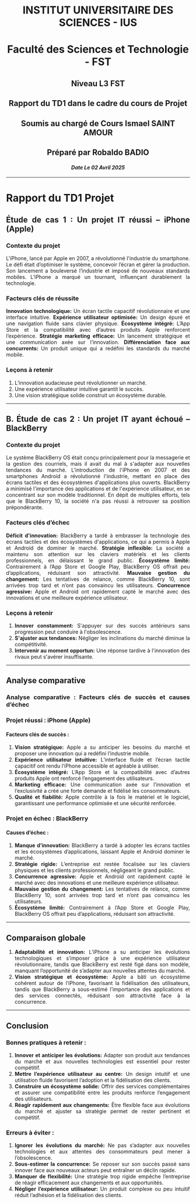 <div style="text-align:center">

# **INSTITUT UNIVERSITAIRE DES SCIENCES - IUS**

# **Faculté des Sciences et Technologie - FST**

## Niveau L3 FST
## Rapport du TD1 dans le cadre du cours de Projet

## Soumis au chargé de Cours **Ismael SAINT AMOUR**
## Préparé par **Robaldo BADIO**

#### *Date Le 02 Avril 2025*
</div>

<div style="text-align:justify">

---
# Rapport du TD1 Projet

## Étude de cas 1 : Un projet IT réussi – iPhone (Apple)
### Contexte du projet

L'iPhone, lancé par Apple en 2007, a révolutionné l'industrie du smartphone. Le défi était d’optimiser le système, concevoir l’écran et gérer la production. Son lancement a bouleversé l’industrie et imposé de nouveaux standards mobiles. L’iPhone a marqué un tournant, influençant durablement la technologie.

### Facteurs clés de réussite
**Innovation technologique:** Un écran tactile capacitif révolutionnaire et une interface intuitive.
**Expérience utilisateur optimisée:** Un design épuré et une navigation fluide sans clavier physique.
**Écosystème intégré:** L’App Store et la compatibilité avec d’autres produits Apple renforcent l’expérience.
**Stratégie marketing efficace:** Un lancement stratégique et une communication axée sur l’innovation.
**Différenciation face aux concurrents:** Un produit unique qui a redéfini les standards du marché mobile.

### Leçons à retenir
1. L’innovation audacieuse peut révolutionner un marché.
2. Une expérience utilisateur intuitive garantit le succès.
3. Une vision stratégique solide construit un écosystème durable.

---
## B.	Étude de cas 2 : Un projet IT ayant échoué – BlackBerry
### Contexte du projet
Le système BlackBerry OS était conçu principalement pour la messagerie et la gestion des courriels, mais il avait du mal à s'adapter aux nouvelles tendances du marché. L'introduction de l'iPhone en 2007 et des smartphones Android a révolutionné l'industrie, mettant en place des écrans tactiles et des écosystèmes d'applications plus ouverts. BlackBerry a minimisé l'importance des applications et de l'expérience utilisateur, en se concentrant sur son modèle traditionnel. En dépit de multiples efforts, tels que le BlackBerry 10, la société n'a pas réussi à retrouver sa position prépondérante.

### Facteurs clés d’échec
**Déficit d'innovation:** BlackBerry a tardé à embrasser la technologie des écrans tactiles et des écosystèmes d'applications, ce qui a permis à Apple et Android de dominer le marché.
**Stratégie inflexible:** La société a maintenu son attention sur les claviers matériels et les clients professionnels, en délaissant le grand public.
**Écosystème limité:** Contrairement à l’App Store et Google Play, BlackBerry OS offrait peu d’applications, réduisant son attractivité.
**Mauvaise gestion du changement:** Les tentatives de relance, comme BlackBerry 10, sont arrivées trop tard et n’ont pas convaincu les utilisateurs.
**Concurrence agressive:** Apple et Android ont rapidement capté le marché avec des innovations et une meilleure expérience utilisateur.

### Leçons à retenir
1. **Innover constamment:** S'appuyer sur des succès antérieurs sans progression peut conduire à l'obsolescence.  
2. **S'ajuster aux tendances:** Négliger les inclinations du marché diminue la compétitivité.  
3. **Intervenir au moment opportun:** Une réponse tardive à l'innovation des rivaux peut s'avérer insuffisante.

---
## Analyse comparative

### Analyse comparative : Facteurs clés de succès et causes d’échec
### Projet réussi : iPhone (Apple)
#### Facteurs clés de succès :
1. **Vision stratégique:** Apple a su anticiper les besoins du marché et proposer une innovation qui a redéfini l’industrie mobile.
2. **Expérience utilisateur intuitive:** L’interface fluide et l’écran tactile capacitif ont rendu l’iPhone accessible et agréable à utiliser.
3. **Écosystème intégré:** L’App Store et la compatibilité avec d’autres produits Apple ont renforcé l’engagement des utilisateurs.
4. **Marketing efficace:** Une communication axée sur l’innovation et l’exclusivité a créé une forte demande et fidélisé les consommateurs.
5. **Qualité et fiabilité:** Apple contrôle à la fois le matériel et le logiciel, garantissant une performance optimisée et une sécurité renforcée.

### Projet en échec : BlackBerry

#### Causes d’échec :
1. **Manque d’innovation:** BlackBerry a tardé à adopter les écrans tactiles et les écosystèmes d’applications, laissant Apple et Android dominer le marché.
2. **Stratégie rigide:** L’entreprise est restée focalisée sur les claviers physiques et les clients professionnels, négligeant le grand public.
3. **Concurrence agressive:** Apple et Android ont rapidement capté le marché avec des innovations et une meilleure expérience utilisateur.
4. **Mauvaise gestion du changement:** Les tentatives de relance, comme BlackBerry 10, sont arrivées trop tard et n’ont pas convaincu les utilisateurs.
5. **Écosystème limité:** Contrairement à l’App Store et Google Play, BlackBerry OS offrait peu d’applications, réduisant son attractivité.

---
## Comparaison globale
1. **Adaptabilité et innovation:** L’iPhone a su anticiper les évolutions technologiques et s’imposer grâce à une expérience utilisateur révolutionnaire, tandis que BlackBerry est resté figé dans son modèle, manquant l’opportunité de s’adapter aux nouvelles attentes du marché.
2. **Vision stratégique et écosystème:** Apple a bâti un écosystème cohérent autour de l’iPhone, favorisant la fidélisation des utilisateurs, tandis que BlackBerry a sous-estimé l’importance des applications et des services connectés, réduisant son attractivité face à la concurrence.

---
## Conclusion

### Bonnes pratiques à retenir :
1. **Innover et anticiper les évolutions:** Adapter son produit aux tendances du marché et aux nouvelles technologies est essentiel pour rester compétitif.
2. **Mettre l’expérience utilisateur au centre:** Un design intuitif et une utilisation fluide favorisent l’adoption et la fidélisation des clients.
3. **Construire un écosystème solide:** Offrir des services complémentaires et assurer une compatibilité entre les produits renforce l’engagement des utilisateurs.
4. **Réagir rapidement aux changements:** Être flexible face aux évolutions du marché et ajuster sa stratégie permet de rester pertinent et compétitif.

### Erreurs à éviter :
1. **Ignorer les évolutions du marché:** Ne pas s’adapter aux nouvelles technologies et aux attentes des consommateurs peut mener à l’obsolescence.
2. **Sous-estimer la concurrence:** Se reposer sur son succès passé sans innover face aux nouveaux acteurs peut entraîner un déclin rapide.
3. **Manquer de flexibilité:** Une stratégie trop rigide empêche l’entreprise de réagir efficacement aux changements et aux opportunités.
4. **Négliger l’expérience utilisateur:** Un produit complexe ou peu intuitif réduit l’adhésion et la fidélisation des clients.

</div>